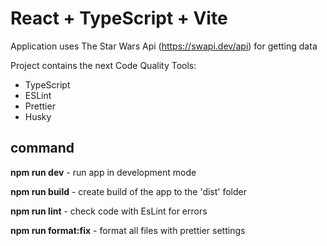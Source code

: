 # React + TypeScript + Vite

Application uses The Star Wars Api (https://swapi.dev/api) for getting data

Project contains the next Code Quality Tools:

- TypeScript
- ESLint
- Prettier
- Husky

## command

**npm run dev** - run app in development mode

**npm run build** - create build of the app to the 'dist' folder

**npm run lint** - check code with EsLint for errors

**npm run format:fix** - format all files with prettier settings
